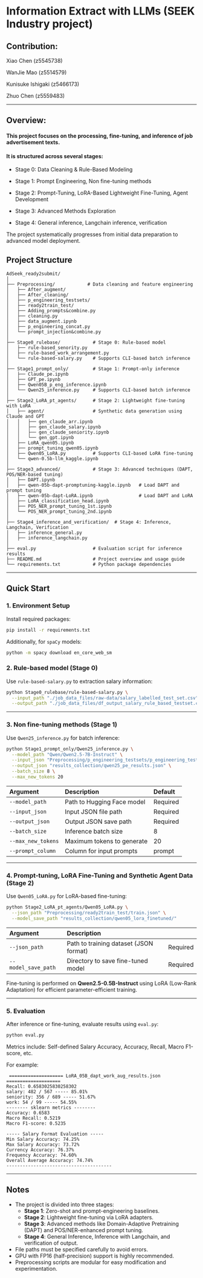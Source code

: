 # Information Extract with LLMs (SEEK Industry project)

## Contribution:

Xiao Chen (z5545738)

WanJie Mao (z5514579)

Kunisuke Ishigaki (z5466173)

Zhuo Chen (z5559483)


---

## Overview:

#### This project focuses on the processing, fine-tuning, and inference of job advertisement texts.
#### It is structured across several stages:

- Stage 0: Data Cleaning & Rule-Based Modeling

- Stage 1: Prompt Engineering, Non fine-tuning methods

- Stage 2: Prompt-Tuning, LoRA-Based Lightweight Fine-Tuning, Agent Development

- Stage 3: Advanced Methods Exploration

- Stage 4: General inference, Langchain inference, verification

The project systematically progresses from initial data preparation to advanced model deployment.


## Project Structure

```
AdSeek_ready2submit/
│
├── Preprocessing/            # Data cleaning and feature engineering
│   ├── After_augment/
│   ├── After_cleaning/
│   ├── p_engineering_testsets/
│   ├── ready2train_test/
│   ├── Adding_prompts&combine.py
│   ├── cleaning.py
│   ├── data_augment.ipynb
│   ├── p_engineering_concat.py
│   └── prompt_injection&combine.py
│
├── Stage0_rulebase/            # Stage 0: Rule-based model
│   ├── rule-based_senority.py
│   ├── rule-based_work_arrangement.py
│   └── rule-based-salary.py    # Supports CLI-based batch inference
│
├── Stage1_prompt_only/         # Stage 1: Prompt-only inference
│   ├── Claude_pe.ipynb
│   ├── GPT_pe.ipynb
│   ├── Qwen05B_p_eng_inference.ipynb
│   └── Qwen25_inference.py     # Supports CLI-based batch inference
│
├── Stage2_LoRA_pt_agents/      # Stage 2: Lightweight fine-tuning with LoRA
│   ├── agent/                  # Synthetic data generation using Claude and GPT
│   │   ├── gen_claude_arr.ipynb
│   │   ├── gen_claude_salary.ipynb
│   │   ├── gen_claude_seniority.ipynb
│   │   └── gen_gpt.ipynb
│   ├── LoRA_qwen05.ipynb
│   ├── prompt_tuning_qwen05.ipynb
│   ├── Qwen05_LoRA.py          # Supports CLI-based LoRA fine-tuning
│   └── qwen-0.5b-llm_kaggle.ipynb
│
├── Stage3_advanced/            # Stage 3: Advanced techniques (DAPT, POS/NER-based tuning)
│   ├── DAPT.ipynb
│   ├── qwen-05b-dapt-promptuning-kaggle.ipynb   # Load DAPT and prompt tuning
│   ├── qwen-05b-dapt-LoRA.ipynb                 # Load DAPT and LoRA
│   ├── LoRA_classification_head.ipynb
│   ├── POS_NER_prompt_tuning_1st.ipynb
│   └── POS_NER_prompt_tuning_2nd.ipynb
│  
├── Stage4_inference_and_verification/  # Stage 4: Inference, Langchain, Verification
│   ├── inference_general.py
│   ├── inference_langchain.py
│
├── eval.py                     # Evaluation script for inference results
├── README.md                   # Project overview and usage guide
└── requirements.txt            # Python package dependencies
```

---

## Quick Start

### 1. Environment Setup

Install required packages:

```bash
pip install -r requirements.txt
```

Additionally, for `spaCy` models:

```bash
python -m spacy download en_core_web_sm
```

### 2. Rule-based model (Stage 0) 

Use `rule-based-salary.py` to extraction salary information:

```bash
python Stage0_rulebase/rule-based-salary.py \
  --input_path "./job_data_files/raw-data/salary_labelled_test_set.csv" \
  --output_path "./job_data_files/df_output_salary_rule_based_testset.csv"

```

---

### 3. Non fine-tuning methods (Stage 1)

Use `Qwen25_inference.py` for batch inference:

```bash
python Stage1_prompt_only/Qwen25_inference.py \
  --model_path "Qwen/Qwen2.5-7B-Instruct" \
  --input_json "Preprocessing/p_engineering_testsets/p_engineering_testset.json" \
  --output_json "results_collection/qwen25_pe_results.json" \
  --batch_size 8 \
  --max_new_tokens 20
```

| Argument | Description | Default |
|:---------|:------------|:--------|
| `--model_path` | Path to Hugging Face model | Required |
| `--input_json` | Input JSON file path | Required |
| `--output_json` | Output JSON save path | Required |
| `--batch_size` | Inference batch size | 8 |
| `--max_new_tokens` | Maximum tokens to generate | 20 |
| `--prompt_column` | Column for input prompts | prompt |

---

### 4. Prompt-tuning, LoRA Fine-Tuning and Synthetic Agent Data (Stage 2) 

Use `Qwen05_LoRA.py` for LoRA-based fine-tuning:

```bash
python Stage2_LoRA_pt_agents/Qwen05_LoRA.py \
  --json_path "Preprocessing/ready2train_test/train.json" \
  --model_save_path "results_collection/qwen05_lora_finetuned/"
```

| Argument | Description | |
|:---------|:-------------|:--|
| `--json_path` | Path to training dataset (JSON format) | Required |
| `--model_save_path` | Directory to save fine-tuned model | Required |

Fine-tuning is performed on **Qwen2.5-0.5B-Instruct** using LoRA (Low-Rank Adaptation) for efficient parameter-efficient training.

---

### 5. Evaluation

After inference or fine-tuning, evaluate results using `eval.py`:

```bash
python eval.py
```

Metrics include: Self-defined Salary Accuracy, Accuracy, Recall, Macro F1-score, etc.

For example:

```
 ==================== LoRA_05B_dapt_work_aug_results.json ====================
Recall: 0.6583025830258302
salary: 482 / 567 ----- 85.01%
seniority: 356 / 689 ----- 51.67%
work: 54 / 99 ----- 54.55%
-------- sklearn metrics --------
Accuracy: 0.6583
Macro Recall: 0.5219
Macro F1-score: 0.5235

----- Salary Format Evaluation -----
Min Salary Accuracy: 74.25%
Max Salary Accuracy: 73.72%
Currency Accuracy: 76.37%
Frequency Accuracy: 74.60%
Overall Average Accuracy: 74.74%
---------------------------------------
```

---

## Notes

- The project is divided into three stages:
  - **Stage 1**: Zero-shot and prompt-engineering baselines.
  - **Stage 2**: Lightweight fine-tuning via LoRA adapters.
  - **Stage 3**: Advanced methods like Domain-Adaptive Pretraining (DAPT) and POS/NER-enhanced prompt tuning.
  - **Stage 4**: General Inference, Inference with Langchain, and verification of output.
- File paths must be specified carefully to avoid errors.
- GPU with FP16 (half-precision) support is highly recommended.
- Preprocessing scripts are modular for easy modification and experimentation.

